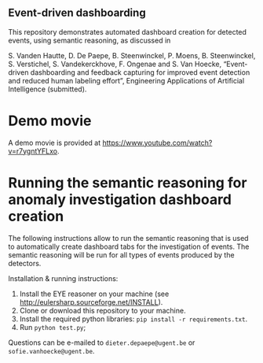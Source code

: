 Event-driven dashboarding
-------------------------

This repository demonstrates automated dashboard creation for detected events, using semantic reasoning, as discussed in

S. Vanden Hautte, D. De Paepe, B. Steenwinckel, P. Moens, B. Steenwinckel, S. Verstichel, S. Vandekerckhove, F. Ongenae and S. Van Hoecke, “Event-driven dashboarding and feedback capturing for improved event detection and reduced human labeling effort”, Engineering Applications of Artificial Intelligence (submitted).

# Demo movie

A demo movie is provided at https://www.youtube.com/watch?v=r7ygntYFLxo.

# Running the semantic reasoning for anomaly investigation dashboard creation

The following instructions allow to run the semantic reasoning that is used to automatically create dashboard tabs for the investigation of events.
The semantic reasoning will be run for all types of events produced by the detectors.

Installation & running instructions:

1. Install the EYE reasoner on your machine (see http://eulersharp.sourceforge.net/INSTALL).
2. Clone or download this repository to your machine.
3. Install the required python libraries: `pip install -r requirements.txt`.
3. Run `python test.py`; 

Questions can be e-mailed to `dieter.depaepe@ugent.be` or `sofie.vanhoecke@ugent.be`.
